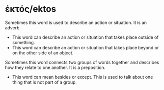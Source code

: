 # ἐκτός/ektos
Sometimes this word is used to describe an action or situation. It is an adverb.
* This word can describe an action or situation that takes place outside of something.
* This word can describe an action or situation that takes place beyond or on the other side of an object.

Sometimes this word connects two groups of words together and describes how they relate to one another. It is a preposition.
* This word can mean besides or except. This is used to talk about one thing that is not part of a group.
